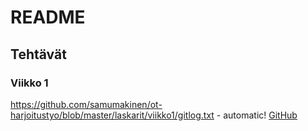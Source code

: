 # README
## Tehtävät
### Viikko 1
https://github.com/samumakinen/ot-harjoitustyo/blob/master/laskarit/viikko1/gitlog.txt - automatic!
[GitHub](https://github.com/samumakinen/ot-harjoitustyo/blob/master/laskarit/viikko1/gitlog.txt)
